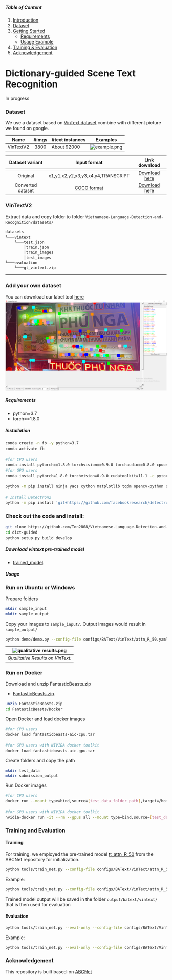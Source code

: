 ##### Table of Content

1. [Introduction](#dictionary-guided-scene-text-recognition)
1. [Dataset](#dataset)
1. [Getting Started](#getting-started)
	- [Requirements](#requirements)
	- [Usage Example](#usage)
1. [Training & Evaluation](#training-and-evaluation)
1. [Acknowledgement](#acknowledgement)

# Dictionary-guided Scene Text Recognition

In progress 


### Dataset

We use a dataset based on [VinText dataset](https://www3.cs.stonybrook.edu/~minhhoai/papers/vintext_CVPR21.pdf) combine with different picture we found on google. 

|    Name  						  | #imgs | #text instances						   | Examples 									|
|:-------------------------------:|:-----:|:-----------------------------------|:----------------------------------:|
|VinTextV2| 3800  | About 92000 			   |![example.png](https://user-images.githubusercontent.com/32253603/120605880-c67afa80-c478-11eb-8a2a-039a1d316503.png)|


|    Dataset variant  						  | Input format |  Link download 									|
|:-------------------------------:|:-----:|:----------------------------------:|
|Original| x1,y1,x2,y2,x3,y3,x4,y4,TRANSCRIPT  |[Download here](https://drive.google.com/file/d/1UUQhNvzgpZy7zXBFQp0Qox-BBjunZ0ml/view?usp=sharing)|
|Converted dataset| [COCO format](https://cocodataset.org/#format-data)  |[Download here](https://drive.google.com/file/d/1AXl2iOTvLtMG8Lg2iU6qVta8VuWSXyns/view?usp=sharing)|
### VinTextV2
Extract data and copy folder to folder ```Vietnamese-Language-Detection-and-Recognition/datasets/```

```
datasets
└───vintext
	└───test.json
		│train.json
		|train_images
		|test_images
└───evaluation
	└───gt_vintext.zip
```
---
### Add your own dataset
You can download our label tool [here](https://drive.google.com/drive/folders/1XcUnjJ2eOcXM0JOlYjAVQnnKP2Xx8FHV?usp=sharing)
![tools](images/label_tool.png)

##### Requirements

- python=3.7
- torch==1.8.0

##### Installation

```sh
conda create -n fb -y python=3.7
conda activate fb

#for CPU users
conda install pytorch==1.8.0 torchvision==0.9.0 torchaudio==0.8.0 cpuonly -c pytorch
#for GPU users
conda install pytorch=1.8.0 torchvision=0.9.0 cudatoolkit=11.1 -c pytorch -c conda-forge

python -m pip install ninja yacs cython matplotlib tqdm opencv-python shapely scipy tensorboardX pyclipper Polygon3 weighted-levenshtein editdistance

# Install Detectron2
python -m pip install 'git+https://github.com/facebookresearch/detectron2.git'
```
### Check out the code and install: 
```sh
git clone https://github.com/Ton2808/Vietnamese-Language-Detection-and-Recognition.git
cd dict-guided
python setup.py build develop
```

##### Download vintext pre-trained model

- [trained_model](https://drive.google.com/file/d/15rJsQCO1ewJe-EInN-V5dSCftew4vLRz/view?usp=sharing).

##### Usage

### Run on Ubuntu or Windows

Prepare folders
```sh
mkdir sample_input
mkdir sample_output
```
Copy your images to ```sample_input/```. Output images would result in ```sample_output/```
```sh
python demo/demo.py --config-file configs/BAText/VinText/attn_R_50.yaml --input data/test_data --output sample_output/ --opts MODEL.WEIGHTS ./save_models/bbox.pth
```
| ![qualitative results.png](https://user-images.githubusercontent.com/32253603/120606555-836d5700-c479-11eb-9a37-09fa8cc129f3.png) |
|:--:|
| *Qualitative Results on VinText.*|

### Run on Docker

Download and unzip FantasticBeasts.zip
- [FantasticBeasts.zip](https://drive.google.com/file/d/10qYIcp8HIukuwPMnvpoWN7wTmQgXzm7p/view?usp=sharing).

```sh
unzip FantasticBeasts.zip
cd FantasticBeasts/Docker
```

Open Docker and load docker images
```sh
#for CPU users
docker load fantasticbeasts-aic-cpu.tar

#for GPU users with NIVIDA docker toolkit
docker load fantasticbeasts-aic-gpu.tar
```

Create folders and copy the path
```sh
mkdir test_data
mkdir submission_output
```

Run Docker images
```sh
#for CPU users
docker run --mount type=bind,source=[test_data_folder_path],target=/home/ml/AIC/aicsolution/data/test_data --mount type=bind,source=[submission_output_folder_path],target=/home/ml/AIC/aicsolution/data/submission_output [IMAGE ID] /bin/bash run.sh

#for GPU users with NIVIDA docker toolkit
nvidia-docker run -it --rm --gpus all --mount type=bind,source=[test_data_folder_path],target=/home/ml/AIC/aicsolution/data/test_data --mount type=bind,source=[submission_output_folder_path],target=/home/ml/AIC/aicsolution/data/submission_output [image ID] /bin/bash run.sh
```

### Training and Evaluation


#### Training

For training, we employed the pre-trained model [tt_attn_R_50](https://cloudstor.aarnet.edu.au/plus/s/tYsnegjTs13MwwK/download) from the ABCNet repository for initialization.

```sh
python tools/train_net.py --config-file configs/BAText/VinText/attn_R_50.yaml MODEL.WEIGHTS path_to_tt_attn_R_50_checkpoint
```

Example:
```sh
python tools/train_net.py --config-file configs/BAText/VinText/attn_R_50.yaml MODEL.WEIGHTS ./tt_attn_R_50.pth
```

Trained model output will be saved in the folder ```output/batext/vintext/``` that is then used for evaluation

#### Evaluation

```sh
python tools/train_net.py --eval-only --config-file configs/BAText/VinText/attn_R_50.yaml MODEL.WEIGHTS path_to_trained_model_checkpoint
```
Example:
```sh
python tools/train_net.py --eval-only --config-file configs/BAText/VinText/attn_R_50.yaml MODEL.WEIGHTS ./output/batext/vintext/trained_model.pth
```
### Acknowledgement
This repository is built based-on [ABCNet](https://github.com/aim-uofa/AdelaiDet/blob/master/configs/BAText)
